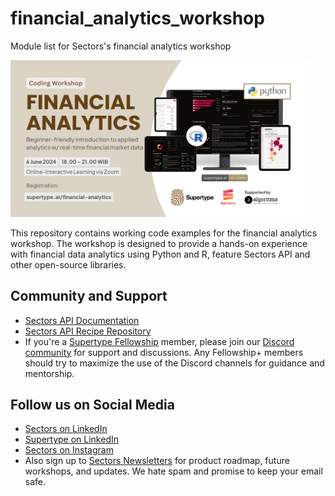 # financial_analytics_workshop
Module list for Sectors's financial analytics workshop

<img src="assets/financial_analytics_workshop.png" width="480" />

This repository contains working code examples for the financial analytics workshop. The workshop is designed to provide a hands-on experience with financial data analytics using Python and R, feature Sectors API and other open-source libraries.

## Community and Support
- [Sectors API Documentation](https://sectors.app/api)
- [Sectors API Recipe Repository](https://github.com/supertypeai/sectors-kb/tree/main/recipe)
- If you're a [Supertype Fellowship](https://fellowship.supertype.ai) member, please join our [Discord community](https://discord.gg/TAnZMmNS4X) for support and discussions. Any Fellowship+ members should try to maximize the use of the Discord channels for guidance and mentorship. 

## Follow us on Social Media
- [Sectors on LinkedIn](https://www.linkedin.com/showcase/sectorsapp/)
- [Supertype on LinkedIn](https://www.linkedin.com/company/supertype-ai)
- [Sectors on Instagram](https://www.instagram.com/sectorsapp/)
- Also sign up to [Sectors Newsletters](https://sectors.app) for product roadmap, future workshops, and updates. We hate spam and promise to keep your email safe.
